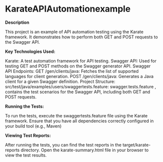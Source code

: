 # KarateAPIAutomationexample

**Description**

This project is an example of API automation testing using the Karate framework. It demonstrates how to perform both GET and POST requests to the Swagger API.

**Key Technologies Used:**

Karate: A test automation framework for API testing.
Swagger API: Used for testing GET and POST methods on the Swagger generator API.
Swagger API Endpoints:
GET /gen/clients/java: Fetches the list of supported languages for client generation.
POST /gen/clients/java: Generates a Java client for a given Swagger definition.
Project Structure:
src/test/java/examples/users/swaggertests.feature:
swagger.tests.feature , contains the test scenarios for the Swagger API, including both GET and POST requests.


**Running the Tests:**


To run the tests, execute the swaggertests.feature file using the Karate framework. Ensure that you have all dependencies correctly configured in your build tool (e.g., Maven)

**Viewing Test Reports:**


After running the tests, you can find the test reports in the target/karate-reports directory. Open the karate-summary.html file in your browser to view the test results.


